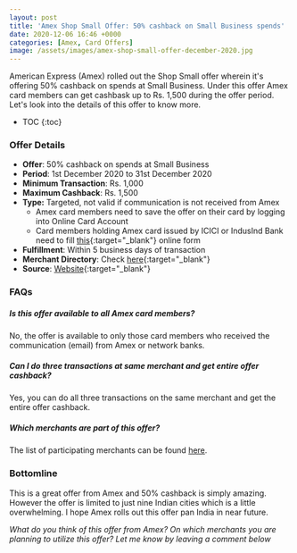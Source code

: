 ```yaml
---
layout: post
title: 'Amex Shop Small Offer: 50% cashback on Small Business spends'
date: 2020-12-06 16:46 +0000
categories: [Amex, Card Offers]
image: /assets/images/amex-shop-small-offer-december-2020.jpg
---
```


American Express (Amex) rolled out the Shop Small offer wherein it's offering 50% cashback on spends at Small Business. Under this offer Amex card members can get cashbask up to Rs. 1,500 during the offer period. Let's look into the details of this offer to know more.

<!-- prettier-ignore -->
* TOC
{:toc}

### Offer Details

- **Offer**: 50% cashback on spends at Small Business
- **Period**: 1st December 2020 to 31st December 2020
- **Minimum Transaction**: Rs. 1,000
- **Maximum Cashback**: Rs. 1,500
- **Type:** Targeted, not valid if communication is not received from Amex
  - Amex card members need to save the offer on their card by logging into Online Card Account
  - Card members holding Amex card issued by ICICI or IndusInd Bank need to fill [this](https://offerenroll.americanexpress.com/enroll/EnrollmentSitePage?offer=99245ShopSmallDecember){:target="\_blank"} online form
- **Fulfillment**: Within 5 business days of transaction
- **Merchant Directory**: Check [here](https://www.americanexpress.com/en-in/benefits/shop-small/merchants/){:target="\_blank"}
- **Source**: [Website](https://www.americanexpress.com/en-in/benefits/shop-small/){:target="\_blank"}

### FAQs

<div itemscope itemtype="https://schema.org/FAQPage">
<div itemscope itemprop="mainEntity" itemtype="https://schema.org/Question">
   <h5 itemprop="name">Is this offer available to all Amex card members?</h5>
   <div itemscope itemprop="acceptedAnswer" itemtype="https://schema.org/Answer">
      <div itemprop="text">
        No, the offer is available to only those card members who received the communication (email) from Amex or network banks.
      </div>
   </div>
</div>
<div itemscope itemprop="mainEntity" itemtype="https://schema.org/Question">
   <h5 itemprop="name">Can I do three transactions at same merchant and get entire offer cashback?</h5>
   <div itemscope itemprop="acceptedAnswer" itemtype="https://schema.org/Answer">
      <div itemprop="text">
         Yes, you can do all three transactions on the same merchant and get the entire offer cashback.
      </div>
   </div>
</div>
<div itemscope itemprop="mainEntity" itemtype="https://schema.org/Question">
   <h5 itemprop="name">Which merchants are part of this offer?</h5>
   <div itemscope itemprop="acceptedAnswer" itemtype="https://schema.org/Answer">
      <div itemprop="text">
         The list of participating merchants can be found <a href="https://www.americanexpress.com/en-in/benefits/shop-small/merchants/" target="_blank">here</a>.
      </div>
   </div>
</div>
</div>
 
### Bottomline
 
This is a great offer from Amex and 50% cashback is simply amazing. However the offer is limited to just nine Indian cities which is a little overwhelming. I hope Amex rolls out this offer pan India in near future.
 
_What do you think of this offer from Amex? On which merchants you are planning to utilize this offer? Let me know by leaving a comment below_
